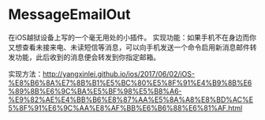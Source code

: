 # MessageEmailOut

在iOS越狱设备上写的一个毫无用处的小插件。 实现功能：如果手机不在身边而你又想查看未接来电、未读短信等消息，可以向手机发送一个命令启用新消息邮件转发功能，此后收到的消息便会转发到你指定邮箱。

实现方法：http://yangxinlei.github.io/ios/2017/06/02/iOS-%E8%B6%8A%E7%8B%B1%E5%BC%80%E5%8F%91%E4%B9%8B%E6%89%8B%E6%9C%BA%E5%BF%98%E5%B8%A6-%E9%82%AE%E4%BB%B6%E8%87%AA%E5%8A%A8%E8%BD%AC%E5%8F%91%E6%9C%AA%E8%AF%BB%E6%B6%88%E6%81%AF.html
